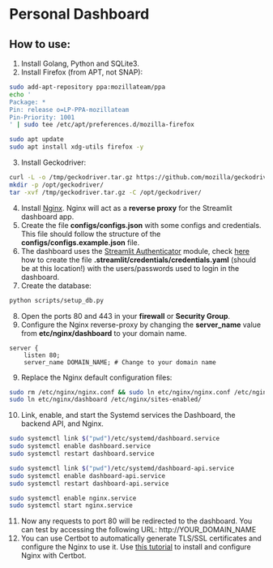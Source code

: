 # Personal Dashboard


## How to use:
1. Install Golang, Python and SQLite3.
2. Install Firefox (from APT, not SNAP):
```sh
sudo add-apt-repository ppa:mozillateam/ppa
echo '
Package: *
Pin: release o=LP-PPA-mozillateam
Pin-Priority: 1001
' | sudo tee /etc/apt/preferences.d/mozilla-firefox

sudo apt update
sudo apt install xdg-utils firefox -y
```
3. Install Geckodriver:
```sh
curl -L -o /tmp/geckodriver.tar.gz https://github.com/mozilla/geckodriver/releases/download/v0.33.0/geckodriver-v0.33.0-linux64.tar.gz
mkdir -p /opt/geckodriver/
tar -xvf /tmp/geckodriver.tar.gz -C /opt/geckodriver/
```
4. Install [Nginx](https://www.nginx.com). Nginx will act as a **reverse proxy** for the Streamlit dashboard app.
5. Create the file **configs/configs.json** with some configs and credentials. This file should follow the structure of the **configs/configs.example.json** file.
6. The dashboard uses the [Streamlit Authenticator](https://github.com/mkhorasani/Streamlit-Authenticator/tree/main) module, check [here](https://github.com/mkhorasani/Streamlit-Authenticator/tree/main#1-hashing-passwords) how to create the file **.streamlit/credentials/credentials.yaml** (should be at this location!) with the users/passwords used to login in the dashboard.
7. Create the database:
```sh
python scripts/setup_db.py
```
8. Open the ports 80 and 443 in your **firewall** or **Security Group**.
9. Configure the Nginx reverse-proxy by changing the **server_name** value from **etc/nginx/dashboard** to your domain name.
```
server {
    listen 80;
    server_name DOMAIN_NAME; # Change to your domain name
```
9. Replace the Nginx default configuration files:
```bash
sudo rm /etc/nginx/nginx.conf && sudo ln etc/nginx/nginx.conf /etc/nginx/
sudo ln etc/nginx/dashboard /etc/nginx/sites-enabled/
```
10. Link, enable, and start the Systemd services the Dashboard, the backend API, and Nginx.
```bash
sudo systemctl link $("pwd")/etc/systemd/dashboard.service
sudo systemctl enable dashboard.service
sudo systemctl restart dashboard.service

sudo systemctl link $("pwd")/etc/systemd/dashboard-api.service
sudo systemctl enable dashboard-api.service
sudo systemctl restart dashboard-api.service

sudo systemctl enable nginx.service
sudo systemctl start nginx.service
```
11. Now any requests to port 80 will be redirected to the dashboard. You can test by accessing the following URL: http://YOUR_DOMAIN_NAME
12. You can use Certbot to automatically generate TLS/SSL certificates and configure the Nginx to use it. Use [this tutorial](https://certbot.eff.org/instructions?ws=nginx&os=ubuntufocal) to install and configure Nginx with Certbot.
